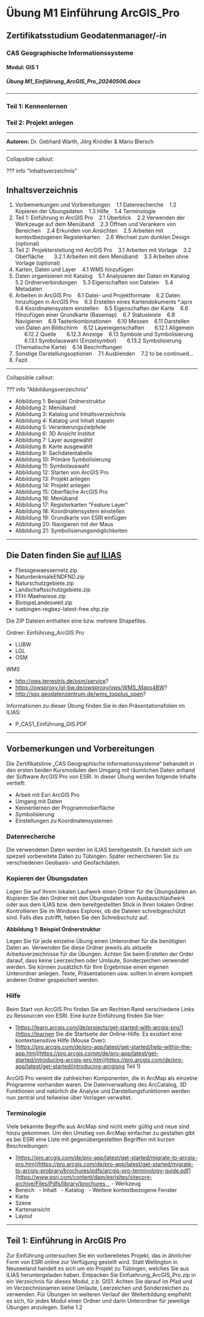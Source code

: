 
# Übung M1 Einführung ArcGIS_Pro
## Zertifikatsstudium Geodatenmanager/-in

### CAS Geographische Informationssysteme
#### Modul: GIS 1
##### Übung M1_Einführung_ArcGIS_Pro_20240506.docx

---

### Teil 1: Kennenlernen
### Teil 2: Projekt anlegen

---

**Autoren:** Dr. Gebhard Warth, Jörg Knödler & Mario Blersch

---

Collapsible callout:

??? info "Inhaltsverzeichnis"

## Inhaltsverzeichnis
1. Vorbemerkungen und Vorbereitungen
   1.1 Datenrecherche
   1.2 Kopieren der Übungsdaten
   1.3 Hilfe
   1.4 Terminologie
2. Teil 1: Einführung in ArcGIS Pro
   2.1 Überblick
   2.2 Verwenden der Werkzeuge auf dem Menüband
   2.3 Öffnen und Verankern von Bereichen
   2.4 Erkunden von Ansichten
   2.5 Arbeiten mit kontextbezogenen Registerkarten
   2.6 Wechsel zum dunklen Design (optional)
3. Teil 2: Projekterstellung mit ArcGIS Pro
   3.1 Arbeiten mit Vorlage
   3.2 Oberfläche
      3.2.1 Arbeiten mit dem Menüband
   3.3 Arbeiten ohne Vorlage (optional)
4. Karten, Daten und Layer
   4.1 WMS hinzufügen
5. Daten organisieren mit Katalog
   5.1 Analysieren der Daten im Katalog
   5.2 Ordnerverbindungen
   5.3 Eigenschaften von Dateien
   5.4 Metadaten
6. Arbeiten in ArcGIS Pro
   6.1 Datei- und Projektformate
   6.2 Daten hinzufügen in ArcGIS Pro
   6.3 Erstellen eines Kartendokuments *.aprx
   6.4 Koordinatensystem einstellen
   6.5 Eigenschaften der Karte
   6.6 Hinzufügen einer Grundkarte (Basemap)
   6.7 Statusleiste
   6.8 Navigieren
   6.9 Tastenkombinationen
   6.10 Messen
   6.11 Darstellen von Daten am Bildschirm
   6.12 Layereigenschaften
      6.12.1 Allgemein
      6.12.2 Quelle
      6.12.3 Anzeige
   6.13 Symbole und Symbolisierung
      6.13.1 Symbolauswahl (Einzelsymbol)
      6.13.2 Symbolisierung (Thematische Karte)
   6.14 Beschriftungen
7. Sonstige Darstellungsoptionen
   7.1 Ausblenden
   7.2 to be continued…
8. Fazit

---

Collapsible callout:

??? info "Abbildungsverzeichnis"

- Abbildung 1: Beispiel Ordnerstruktur
- Abbildung 2: Menüband
- Abbildung 3: Katalog und Inhaltsverzeichnis
- Abbildung 4: Katalog und Inhalt stapeln
- Abbildung 5: Verankerungszielpfeile
- Abbildung 6: 3D Ansicht Institut
- Abbildung 7: Layer ausgewählt
- Abbildung 8: Karte ausgewählt
- Abbildung 9: Sachdatentabelle
- Abbildung 10: Primäre Symbolisierung
- Abbildung 11: Symbolauswahl
- Abbildung 12: Starten von ArcGIS Pro
- Abbildung 13: Projekt anlegen
- Abbildung 14: Projekt anlegen
- Abbildung 15: Oberfläche ArcGIS Pro
- Abbildung 16: Menüband
- Abbildung 17: Registerkarten "Feature Layer"
- Abbildung 18: Koordinatensystem einstellen
- Abbildung 19: Grundkarte von ESRI einfügen
- Abbildung 20: Navigieren mit der Maus
- Abbildung 21: Symbolisierungsmöglichkeiten

---

## Die Daten finden Sie [auf ILIAS](https://lms-ubinfo.uni-tuebingen.de/ilias3/ilias.php?baseClass=ilrepositorygui&reloadpublic=1&cmd=&ref_id=1)
- Fliessgewaessernetz.zip
- NaturdenkmaleENDFND.zip
- Naturschutzgebiete.zip
- Landschaftsschutzgebiete.zip
- FFH-Maehwiese.zip
- BiotopeLandesweit.zip
- tuebingen-regbez-latest-free.shp.zip

Die ZIP Dateien enthalten eine bzw. mehrere Shapefiles.

Ordner: Einführung_ArcGIS Pro
- LUBW
- LGL
- OSM

WMS
- http://ows.terrestris.de/osm/service?
- https://owsproxy.lgl-bw.de/owsproxy/ows/WMS_Maps4BW?
- http://sgx.geodatenzentrum.de/wms_topplus_open?

Informationen zu dieser Übung finden Sie in den Präsentationsfolien im ILIAS:
- P_CAS1_Einführung_GIS.PDF

---

## Vorbemerkungen und Vorbereitungen
Die Zertifikatslinie „CAS Geographische Informationssysteme“ behandelt in den ersten beiden Kursmodulen den Umgang mit räumlichen Daten anhand der Software ArcGIS Pro von ESRI. In dieser Übung werden folgende Inhalte vertieft:

- Arbeit mit Esri ArcGIS Pro
- Umgang mit Daten
- Kennenlernen der Programmoberfläche
- Symbolisierung
- Einstellungen zu Koordinatensystemen

### Datenrecherche
Die verwendeten Daten werden im ILIAS bereitgestellt. Es handelt sich um speziell vorbereitete Daten zu Tübingen. Später recherchieren Sie zu verschiedenen Geobasis- und Geofachdaten.

### Kopieren der Übungsdaten
Legen Sie auf Ihrem lokalen Laufwerk einen Ordner für die Übungsdaten an. Kopieren Sie den Ordner mit den Übungsdaten vom Austauschlaufwerk oder aus dem ILIAS bzw. dem bereitgestellten Stick in Ihren lokalen Ordner. Kontrollieren Sie im Windows Explorer, ob die Dateien schreibgeschützt sind. Falls dies zutrifft, heben Sie den Schreibschutz auf.

**Abbildung 1: Beispiel Ordnerstruktur**

Legen Sie für jede einzelne Übung einen Unterordner für die benötigten Daten an. Verwenden Sie diese Ordner jeweils als aktuelle Arbeitsverzeichnisse für die Übungen. Achten Sie beim Erstellen der Order darauf, dass keine Leerzeichen oder Umlaute, Sonderzeichen verwendet werden. Sie können zusätzlich für Ihre Ergebnisse einen eigenen Unterordner anlegen. Texte, Präsentationen usw. sollten in einem komplett anderen Ordner gespeichert werden.

### Hilfe
Beim Start von ArcGIS Pro finden Sie am Rechten Rand verschiedene Links zu Ressourcen von ESRI. Eine kurze Einführung finden Sie hier:
- [https://learn.arcgis.com/de/projects/get-started-with-arcgis-pro/](https://learnen Sie die Startseite der Online-Hilfe. Es existiert eine kontextsensitive Hilfe (Mouse Over):
- [https://pro.arcgis.com/de/pro-app/latest/get-started/help-within-the-app.htm](https://pro.arcgis.comm/de/pro-app/latest/get-started/introducing-arcgis-pro.htm](https://pro.arcgis.com/de/pro-app/latest/get-started/introducing-arcgisng Teil 1)

ArcGIS Pro vereint die zahlreichen Komponenten, die in ArcMap als einzelne Programme vorhanden waren. Die Datenverwaltung des ArcCatalog, 3D Funktionen und natürlich die Analyse und Darstellungsfunktionen werden nun zentral und teilweise über Vorlagen verwaltet.

### Terminologie
Viele bekannte Begriffe aus ArcMap sind nicht mehr gültig und neue sind hinzu gekommen. Um den Umstieg von ArcMap einfacher zu gestalten gibt es bei ESRI eine Liste mit gegenübergestellten Begriffen mit kurzen Beschreibungen:
- [https://pro.arcgis.com/de/pro-app/latest/get-started/migrate-to-arcgis-pro.htm](https://pro.arcgis.com/de/pro-app/latest/get-started/migrate-to-arcgis-probrary/brochures/pdfs/arcgis-pro-terminology-guide.pdf](https://www.esri.com/content/dam/esrisites/sitecore-archive/Files/Pdfs/library/brochures    - Werkzeug
- Bereich
  - Inhalt
  - Katalog
  - Weitere kontextbezogene Fenster
- Karte
- Szene
- Kartenansicht
- Layout

---

## Teil 1: Einführung in ArcGIS Pro
Zur Einführung untersuchen Sie ein vorbereitetes Projekt, das in ähnlicher Form von ESRI online zur Verfügung gestellt wird. Statt Wellington in Neuseeland handelt es sich um ein Projekt zu Tübingen, welches Sie aus ILIAS heruntergeladen haben. Entpacken Sie Einfuehrung_ArcGIS_Pro.zip in ein Verzeichnis für dieses Modul, z.b. GIS1. Achten Sie darauf im Pfad und im Verzeichnisnamen keine Umlaute, Leerzeichen und Sonderzeichen zu verwenden. Für Übungen im weiteren Verlauf der Weiterbildung empfiehlt es sich, für jedes Modul einen Ordner und darin Unterordner für jeweilige Übungen anzulegen. Siehe 1.2
